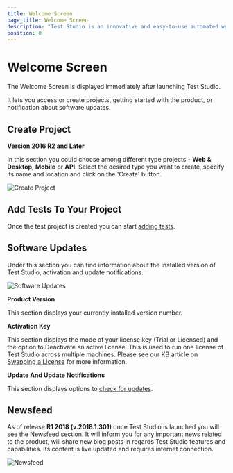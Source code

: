 ```yaml
---
title: Welcome Screen
page_title: Welcome Screen
description: "Test Studio is an innovative and easy-to-use automated web, WPF and load testing solution. Test Studio tests support essential technologies like ASP.NET AJAX, Silverlight, PHP and MVC. HTML5, Testing framework, functional testing, performance testing, load testing, exploratory testing, manual testing."
position: 0
---
```

# Welcome Screen

The Welcome Screen is displayed immediately after launching Test Studio.

It lets you access or create projects, getting started with the product, or notification about software updates. 

## Create Project

**Version 2016 R2 and Later**

In this section you could choose among different type projects - **Web & Desktop**, **Mobile** or **API**. Select the desired type you want to create, specify its name and location and click on the 'Create' button. 

![Create Project][1]

## Add Tests To Your Project

Once the test project is created you can start <a href="/getting-started/create-test-standalone/add-test" target="_blank">adding tests</a>.

## Software Updates

Under this section you can find information about the installed version of Test Studio, activation and update notifications.

![Software Updates][2]

**Product Version**

This section displays your currently installed version number.

**Activation Key**

This section displays the mode of your license key (Trial or Licensed) and the option to Deactivate an active license. This is used to run one license of Test Studio across multiple machines. Please see our KB article on <a href ="/knowledge-base/activation-kb/swap-license" target="_blank">Swapping a License</a> for more information.

**Update And Update Notifications**

This section displays options to <a href="/getting-started/installation/check-for-updates" target="_blank">check for updates</a>.

## Newsfeed 

As of release **R1 2018 (v.2018.1.301)** once Test Studio is launched you will see the Newsfeed section. It will inform you for any important news related to the product, will share new blog posts in regards Test Studio features and capabilities. Its content is live updated and requires internet connection. 

![Newsfeed][3]

[1]: /img/getting-started/start-a-project/welcome-screen/fig1.png
[2]: /img/getting-started/start-a-project/welcome-screen/fig2.png
[3]: /img/getting-started/start-a-project/welcome-screen/fig3.png